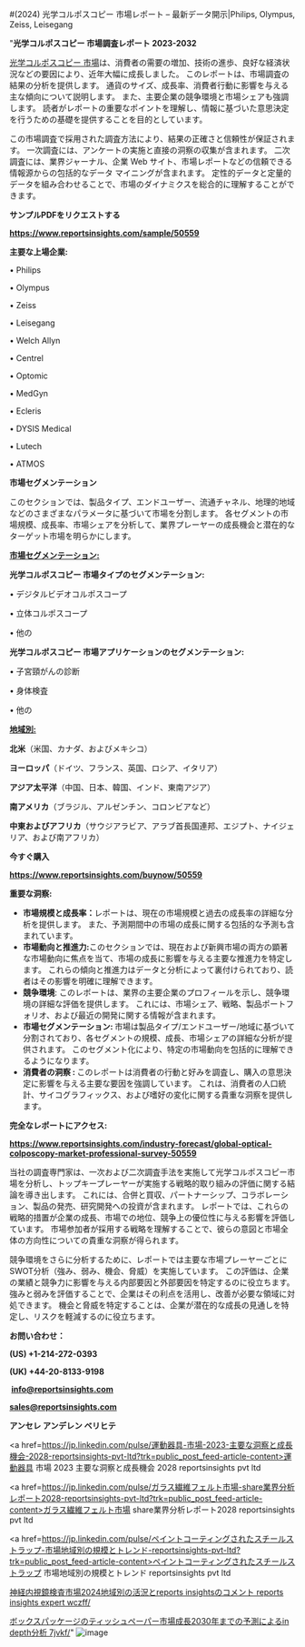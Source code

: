 #(2024) 光学コルポスコピー 市場レポート – 最新データ開示|Philips, Olympus, Zeiss, Leisegang

"<strong>光学コルポスコピー 市場調査レポート 2023-2032</strong>

<a href=https://www.reportsinsights.com/sample/50559>光学コルポスコピー 市場</a>は、消費者の需要の増加、技術の進歩、良好な経済状況などの要因により、近年大幅に成長しました。 このレポートは、市場調査の結果の分析を提供します。 通貨のサイズ、成長率、消費者行動に影響を与える主な傾向について説明します。 また、主要企業の競争環境と市場シェアも強調します。 読者がレポートの重要なポイントを理解し、情報に基づいた意思決定を行うための基礎を提供することを目的としています。

この市場調査で採用された調査方法により、結果の正確さと信頼性が保証されます。 一次調査には、アンケートの実施と直接の洞察の収集が含まれます。 二次調査には、業界ジャーナル、企業 Web サイト、市場レポートなどの信頼できる情報源からの包括的なデータ マイニングが含まれます。 定性的データと定量的データを組み合わせることで、市場のダイナミクスを総合的に理解することができます。

<strong><b>サンプルPDFをリクエストする</b></strong>

<a href=https://www.reportsinsights.com/sample/50559><strong><u>https://www.reportsinsights.com/sample/50559</u></strong></a>

<strong>主要な上場企業:</strong>

• Philips

• Olympus

• Zeiss

• Leisegang

• Welch Allyn

• Centrel

• Optomic

• MedGyn

• Ecleris

• DYSIS Medical

• Lutech

• ATMOS

<strong>市場セグメンテーション</strong>

このセクションでは、製品タイプ、エンドユーザー、流通チャネル、地理的地域などのさまざまなパラメータに基づいて市場を分割します。 各セグメントの市場規模、成長率、市場シェアを分析して、業界プレーヤーの成長機会と潜在的なターゲット市場を明らかにします。

<strong><u>市場セグメンテーション</u></strong><strong><u>:</u></strong>

<strong>光学コルポスコピー 市場タイプのセグメンテーション:</strong>

• デジタルビデオコルポスコープ

• 立体コルポスコープ

• 他の

<strong>光学コルポスコピー 市場アプリケーションのセグメンテーション:</strong>

• 子宮頸がんの診断

• 身体検査

• 他の

<strong><u>地域別</u></strong><strong><u>:</u></strong>

<strong>北米</strong>（米国、カナダ、およびメキシコ）

<strong>ヨーロッパ</strong>（ドイツ、フランス、英国、ロシア、イタリア）

<strong>アジア太平洋</strong>（中国、日本、韓国、インド、東南アジア）

<strong>南アメリカ</strong>（ブラジル、アルゼンチン、コロンビアなど）

<strong>中東およびアフリカ</strong>（サウジアラビア、アラブ首長国連邦、エジプト、ナイジェリア、および南アフリカ）

<strong>今すぐ購入</strong>

<a href=https://www.reportsinsights.com/buynow/50559><strong><u>https://www.reportsinsights.com/buynow/50559</u></strong></a>

<strong>重要な洞察:</strong>
<ul>
  <li><strong>市場規模と成長率：</strong>レポートは、現在の市場規模と過去の成長率の詳細な分析を提供します。 また、予測期間中の市場の成長に関する包括的な予測も含まれています。</li>
  <li><strong>市場動向と推進力:</strong>このセクションでは、現在および新興市場の両方の顕著な市場動向に焦点を当て、市場の成長に影響を与える主要な推進力を特定します。 これらの傾向と推進力はデータと分析によって裏付けられており、読者はその影響を明確に理解できます。</li>
  <li><strong>競争環境</strong>: このレポートは、業界の主要企業のプロフィールを示し、競争環境の詳細な評価を提供します。 これには、市場シェア、戦略、製品ポートフォリオ、および最近の開発に関する情報が含まれます。</li>
  <li><strong>市場セグメンテーション: </strong>市場は製品タイプ/エンドユーザー/地域に基づいて分割されており、各セグメントの規模、成長、市場シェアの詳細な分析が提供されます。 このセグメント化により、特定の市場動向を包括的に理解できるようになります。</li>
  <li><strong>消費者の洞察 : </strong>このレポートは消費者の行動と好みを調査し、購入の意思決定に影響を与える主要な要因を強調しています。 これは、消費者の人口統計、サイコグラフィックス、および嗜好の変化に関する貴重な洞察を提供します。</li>
</ul>
<strong>完全なレポートにアクセス:</strong>

<a href=https://www.reportsinsights.com/industry-forecast/global-optical-colposcopy-market-professional-survey-50559><strong><u><b>https://www.reportsinsights.com/industry-forecast/global-optical-colposcopy-market-professional-survey-50559</b></u></strong></a>

当社の調査専門家は、一次および二次調査手法を実施して光学コルポスコピー市場を分析し、トップキープレーヤーが実施する戦略的取り組みの評価に関する結論を導き出します。 これには、合併と買収、パートナーシップ、コラボレーション、製品の発売、研究開発への投資が含まれます。 レポートでは、これらの戦略的措置が企業の成長、市場での地位、競争上の優位性に与える影響を評価しています。 市場参加者が採用する戦略を理解することで、彼らの意図と市場全体の方向性についての貴重な洞察が得られます。

競争環境をさらに分析するために、レポートでは主要な市場プレーヤーごとにSWOT分析（強み、弱み、機会、脅威）を実施しています。 この評価は、企業の業績と競争力に影響を与える内部要因と外部要因を特定するのに役立ちます。 強みと弱みを評価することで、企業はその利点を活用し、改善が必要な領域に対処できます。 機会と脅威を特定することは、企業が潜在的な成長の見通しを特定し、リスクを軽減するのに役立ちます。

<strong>お問い合わせ：</strong>

<strong>(US) +1-214-272-0393</strong>

<strong>(UK) +44-20-8133-9198</strong>

<strong> </strong><a href=info@reportsinsights.com><strong><u>info@reportsinsights.com</u></strong></a>

<a href=sales@reportsinsights.com><strong><u>sales@reportsinsights.com</u></strong></a>

<strong>アンセレ アンデレン ベリヒテ</strong>

<a href=https://jp.linkedin.com/pulse/運動器具-市場-2023-主要な洞察と成長機会-2028-reportsinsights-pvt-ltd?trk=public_post_feed-article-content>運動器具 市場 2023 主要な洞察と成長機会 2028 reportsinsights pvt ltd</a>

<a href=https://jp.linkedin.com/pulse/ガラス繊維フェルト市場-share業界分析レポート2028-reportsinsights-pvt-ltd?trk=public_post_feed-article-content>ガラス繊維フェルト市場 share業界分析レポート2028 reportsinsights pvt ltd</a>

<a href=https://jp.linkedin.com/pulse/ペイントコーティングされたスチールストラップ-市場地域別の規模とトレンド-reportsinsights-pvt-ltd?trk=public_post_feed-article-content>ペイントコーティングされたスチールストラップ 市場地域別の規模とトレンド reportsinsights pvt ltd</a>

<a href=https://www.linkedin.com/pulse/神経内視鏡検査市場2024地域別の活況とreports-insightsのコメント-reports-insights-expert-wczff/>神経内視鏡検査市場2024地域別の活況とreports insightsのコメント reports insights expert wczff/</a>

<a href=https://www.linkedin.com/pulse/ボックスパッケージのティッシュペーパー市場成長2030年までの予測によるin-depth分析-7jvkf/>ボックスパッケージのティッシュペーパー市場成長2030年までの予測によるin depth分析 7jvkf/</a>"
![image](https://github.com/aakesh123242/RIMarket/assets/158431203/9672dda4-341c-4679-b4fa-c527430d3c4c)
